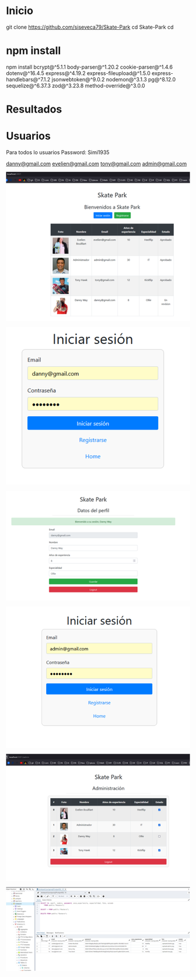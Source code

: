 #  Inicio


git clone https://github.com/siseveca79/Skate-Park
cd Skate-Park
cd 

# npm install

npm install bcrypt@^5.1.1 body-parser@^1.20.2 cookie-parser@^1.4.6 dotenv@^16.4.5 express@^4.19.2 express-fileupload@^1.5.0 express-handlebars@^7.1.2 jsonwebtoken@^9.0.2 nodemon@^3.1.3 pg@^8.12.0 sequelize@^6.37.3 zod@^3.23.8 method-override@^3.0.0

# Resultados

# Usuarios

Para todos lo usuarios Password: Simi1935

danny@gmail.com
evelien@gmail.com
tony@gmail.com
admin@gmail.com

![Logo de mi proyecto](/index.png)


![Logo de mi proyecto](/loginDanny.png)

![Logo de mi proyecto](/datosDanny.png)

![Logo de mi proyecto](/loginadmin.png)

![Logo de mi proyecto](/admin.admin2.png)

![Logo de mi proyecto](/db.png)

